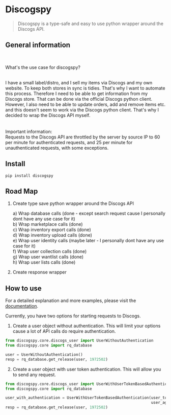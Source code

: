 # Discogspy
> Discogspy is a  type-safe and easy to use python wrapper around the Discogs API.


## General information

<br>

What's the use case for discogspy?

<br>
I have a small label/distro, and I sell my items via Discogs and my own website. To keep both stores in sync is tidies. That's why I want to automate this process. Therefore I need to be able to get information from my Discogs store. That can be done via the official Discogs python client. However, I also need to be able to update orders, add and remove items etc. and this doesn't seem to work via the Discogs python client. That's why I decided to wrap the Discogs API myself. 
<br><br><br>
Important information:
<br>
Requests to the Discogs API are throttled by the server by source IP to 60 per minute for authenticated requests, and 25 per minute for unauthenticated requests, with some exceptions.



## Install

`pip install discogspy`


## Road Map

1. Create type save python wrapper around the Discogs API
    
    a) Wrap database calls (done - except search request cause I personally dont have any use case for it)<br>
    b) Wrap marketplace calls (done)<br>
    c) Wrap inventory export calls (done)<br>
    d) Wrap inventory upload calls (done)<br>
    e) Wrap user identity calls (maybe later - I personally dont have any use case for it)<br>
    f) Wrap user collection calls (done)<br>
    g) Wrap user wantlist calls (done)<br>
    h) Wrap user lists calls (done)<br>

2. Create response wrapper

## How to use

For a detailed explanation and more examples, please visit the [documentation](https://cpow-89.github.io/discogspy/).

Currently, you have two options for starting requests to Discogs.

1. Create a user object without authentication. This will limit your options cause a lot of API calls do require authentication.

```python
from discogspy.core.discogs_user import UserWithoutAuthentication
from discogspy.core import rq_database

user = UserWithoutAuthentication()
resp = rq_database.get_release(user, 1972502)
```

2. Create a user object with user token authentication. This will allow you to send any request.

```python
from discogspy.core.discogs_user import UserWithUserTokenBasedAuthentication
from discogspy.core import rq_database

user_with_authentication = UserWithUserTokenBasedAuthentication(user_token="your_user_token",
                                                                user_agent="your_user_agent")
resp = rq_database.get_release(user, 1972502)
```
